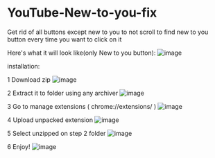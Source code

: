 # YouTube-New-to-you-fix
Get rid of all buttons except new to you to not scroll to find new to you button every time you want to click on it

Here's what it will look like(only New to you button):
![image](https://github.com/user-attachments/assets/c9b121ca-6986-4350-87fa-7a1f6e1b3b9c)


installation:

1 Download zip
![image](https://github.com/user-attachments/assets/0fc60c26-dd16-4abe-b7bc-52ae2071d1ed)

2 Extract it to folder using any archiver
![image](https://github.com/user-attachments/assets/5ffca95c-7897-4e7f-b12e-292c0fee9cc5)

3 Go to manage extensions ( chrome://extensions/ )
![image](https://github.com/user-attachments/assets/dc93d450-516c-4c2f-a7eb-5c27ef8ffbb3)

4 Upload unpacked extension
![image](https://github.com/user-attachments/assets/71a35f10-3e96-4323-a79d-55e278d932b1)

5 Select unzipped on step 2 folder
![image](https://github.com/user-attachments/assets/ded3cc45-7349-4dff-87b3-313eba2f6559)

6 Enjoy!
![image](https://www.shutterstock.com/image-photo/successful-businessman-his-office-relaxing-260nw-150094982.jpg)
